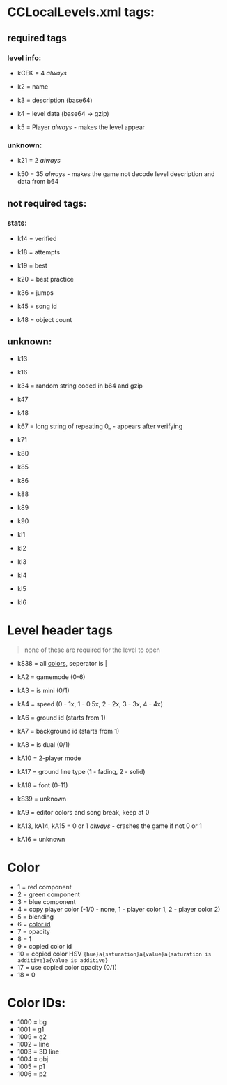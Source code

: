 # CCLocalLevels.xml tags:

## required tags

### level info:
- kCEK = 4 *always*

- k2 = name
- k3 = description (base64)
- k4 = level data (base64 -> gzip)

- k5 = Player *always* - makes the level appear

### unknown:
- k21 = 2 *always*

- k50 = 35 *always* - makes the game not decode level description and data from b64

## not required tags:

### stats:
- k14 = verified

- k18 = attempts

- k19 = best

- k20 = best practice

- k36 = jumps

- k45 = song id

- k48 = object count

## unknown:
- k13
- k16

- k34 = random string coded in b64 and gzip

- k47
- k48

- k67 = long string of repeating 0_ - appears after verifying

- k71
- k80
- k85
- k86
- k88
- k89
- k90

- kI1
- kI2
- kI3
- kI4
- kI5
- kI6



# Level header tags
> none of these are required for the level to open

- kS38 = all [colors](#color), seperator is |

- kA2 = gamemode (0-6)
- kA3 = is mini (0/1)
- kA4 = speed (0 - 1x, 1 - 0.5x, 2 - 2x, 3 - 3x, 4 - 4x)
- kA6 = ground id (starts from 1)
- kA7 = background id (starts from 1)
- kA8 = is dual (0/1)
- kA10 = 2-player mode
- kA17 = ground line type (1 - fading, 2 - solid)
- kA18 = font (0-11)

- kS39 = unknown

- kA9 = editor colors and song break, keep at 0
- kA13, kA14, kA15 = 0 or 1 *always* - crashes the game if not 0 or 1
- kA16 = unknown

# Color
- 1 = red component
- 2 = green component
- 3 = blue component
- 4 = copy player color (-1/0 - none, 1 - player color 1, 2 - player color 2)
- 5 = blending
- 6 = [color id](#color-ids)
- 7 = opacity
- 8 = 1
- 9 = copied color id
- 10 = copied color HSV `{hue}a{saturation}a{value}a{saturation is additive}a{value is additive}`
- 17 = use copied color opacity (0/1)
- 18 = 0

# Color IDs:
- 1000 = bg
- 1001 = g1
- 1009 = g2
- 1002 = line
- 1003 = 3D line
- 1004 = obj
- 1005 = p1
- 1006 = p2
